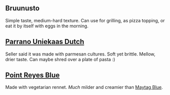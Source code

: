 Bruunusto
---------

Simple taste, medium-hard texture. Can use for grilling, as pizza topping, 
or eat it by itself with eggs in the morning.

[Parrano Uniekaas Dutch](http://en.wikipedia.org/wiki/Parrano_cheese)
---------------------------------------------------------------------

Seller said it was made with parmesan cultures. Soft yet brittle.
Mellow, drier taste. Can maybe shred over a plate of pasta :)

[Point Reyes Blue](https://www.pointreyescheese.com/point-reyes-original-blue)
------------------------------------------------------------------------------

Made with vegetarian rennet. _Much_ milder and creamier than [Maytag Blue](https://en.wikipedia.org/wiki/Maytag_Blue_cheese).
